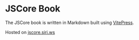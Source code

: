 # JSCore Book

The JSCore book is written in Markdown built using [VitePress](https://vitepress.dev/).

Hosted on [jscore.siri.ws](https://jscore.siri.ws)